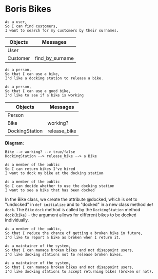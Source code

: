 # Boris Bikes

```
As a user,
So I can find customers,
I want to search for my customers by their surnames.
```

|  Objects | Messages |
| -------- | -------- |
|   User   |             |
| Customer |   find_by_surname    |

```
As a person,
So that I can use a bike,
I'd like a docking station to release a bike.

As a person,
So that I can use a good bike,
I'd like to see if a bike is working
```

|    Objects   | Messages |
| ------------ | ----------- |
|   Person   |             |
|   Bike     |  working?  |
|   DockingStation   |     release_bike        |

**Diagram:**
```
Bike --> working? --> true/false
DockingStation --> release_bike --> a Bike
```

```
As a member of the public
So I can return bikes I've hired
I want to dock my bike at the docking station

As a member of the public
So I can decide whether to use the docking station
I want to see a bike that has been docked
```

In the Bike class, we create the attribute @docked, which is set to "undocked" in `def initialize` and to "docked" in a new class method `def dock`. The `Bike` `dock` method is called by the `DockingStation` method `dock(bike)` - the argument allows for different bikes to be docked individually.

```
As a member of the public,
So that I reduce the chance of getting a broken bike in future,
I'd like to report a bike as broken when I return it.

As a maintainer of the system,
So that I can manage broken bikes and not disappoint users,
I'd like docking stations not to release broken bikes.

As a maintainer of the system,
So that I can manage broken bikes and not disappoint users,
I'd like docking stations to accept returning bikes (broken or not).
```
